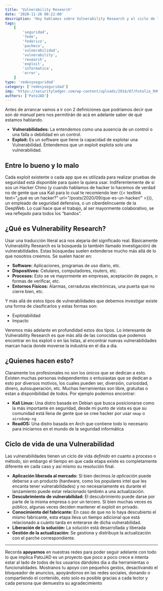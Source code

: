 ```yaml
---
title: 'Vulnerability Research'
date: '2020-11-26 08:22:00'
description: 'Hoy hablamos sobre Vulnerability Research y el ciclo de las vulnerabilidad'
tags:
    [
        'seguridad',
        'fede',
        'federico',
        'pacheco',
        'vulnerabilidad',
        'vulnerability',
        'research',
        'exploit',
        'informatica',
        'error',
    ]
type: 'redesyseguridad'
category: ['redesyseguridad']
img: 'https://securityledger.com/wp-content/uploads/2016/07/Fotolia_99956429_S.jpg'
authors: ['PatoJAD']
---
```


Antes de arrancar vamos a ir con 2 definiciones que podríamos decir que son _de manual_ pero nos permitirán de acá en adelante saber de qué estamos hablando.

-   **Vulnerabilidades:** La entendemos como una ausencia de un control o una falla o debilidad en un control.
-   **Exploit:** Es un software que tiene la capacidad de explotar una Vulnerabilidad. Entendemos que un exploit explota solo una vulnerabilidad.

## Entre lo bueno y lo malo

Cada exploit existente o cada app que es utilizada para realizar pruebas de seguridad está disponible para quien la quiera usar. Indiferentemente de si sos un Hacker Chino (y cuando hablamos de hacker lo hacemos de verdad no de gente que usa Kali para lo cual te recomiendo leer {{< textlink text="¿qué es un hacker?" url="/posts/2020/09/que-es-un-hacker/" >}}), un empleado de seguridad defensiva, o un ciberdelincuente de la DeepWeb. Lo cual hace que el trabajo, al ser mayormente colaborativo, se vea reflejado para todos los “bandos”.

## ¿Qué es Vulnerability Research?

Usar una traducción literal acá nos alejaría del significado real. Básicamente Vulnerability Research es la búsqueda (o también llamado investigación) de vulnerabilidades. Estas búsquedas suelen extenderse mucho más allá de lo que nosotros creemos. Se suelen hacer en:

-   **Software:** Aplicaciones, programas de uso diario, etc.
-   **Dispositivos:** Celulares, computadores, routers, etc.
-   **Procesos:** Esto se ve mayormente en empresas, aceptación de pagos, o formas de verificar, etc.
-   **Entornos Físicos:** Alarmas, cerraduras electrónicas, una puerta que no cierre bien, etc.

Y más allá de estos tipos de vulnerabilidades que debemos investigar existe una forma de clasificarlos y estas formas son:

-   Explotabilidad
-   Impacto

Veremos más adelante en profundidad estos dos tipos. Lo interesante de Vulnerability Research es que más allá de las conocidas que podemos encontrar en los exploit o en las listas, al encontrar nuevas vulnerabilidades marcan hacia donde moverse la industria en el dia a dia.

## ¿Quienes hacen esto?

Claramente los profesionales no son los únicos que se dedican a esto. Existen muchas personas independientes o entusiastas que se dedican a esto por diversos motivos, los cuales pueden ser, diversión, curiosidad, dinero, autosuperación, etc. Muchas herramientas son libre, gratuitas o estan a disponibilidad de todos. Por ejemplo podemos encontrar:

-   **Kali Linux:** Una distro basada en Debian que busca posicionarse como la más importante en seguridad, desde mi punto de vista es que su comunidad está llena de gente que se cree hacker por usar `nmap` o `airodump-ng`
-   **ReadOS:** Una distro basada en Arch que contiene todo lo necesario para iniciarnos en el mundo de la seguridad informática

## Ciclo de vida de una Vulnerabilidad

Las vulnerabilidades tienen un ciclo de vida _definido_ en cuanto a proceso o método, sin embargo el tiempo en que cada etapa existe es completamente diferente en cada caso y así mismo su resolución final.

-   **Aplicación liberada al mercado:** Si bien decimos _la aplicación_ puede deberse a un producto (hardware, como los populares intel que les encanta tener vulnerabilidades) y no necesariamente es durante el lanzamiento puede estar relacionado también a una actualización.
-   **Descubrimiento de vulnerabilidad:** El descubrimiento puede darse por parte de la misma empresa o por un tercero. Si bien muchas veces es público, algunas veces deciden mantener el exploit en privado.
-   **Conocimiento del fabricante:** En caso de que no lo haya descubierto el mismo fabricante, esta etapa lleva un tiempo adicional que está relacionado a cuánto tarda en enterarse de dicha vulnerabilidad.
-   **Liberación de la solución:** La solución está desarrollada y liberada
-   **Gestión de la actualización:** Se gestiona y distribuye la actualización con el parche correspondiente.

---

Recorda **apoyarnos** en nuestras redes para poder seguir adelante con todo lo que implica PatoJAD es un proyecto que poco a poco crece e intenta estar al lado de todos de los usuarios dándoles dia a dia herramientas o funcionalidades. Mostranos tu apoyo con pequeños gestos, desactivando el bloqueador de anuncios, apoyándonos en las redes sociales, donando o compartiendo el contenido, esto solo es posible gracias a cada lector y cada persona que demuestra su agradecimiento
